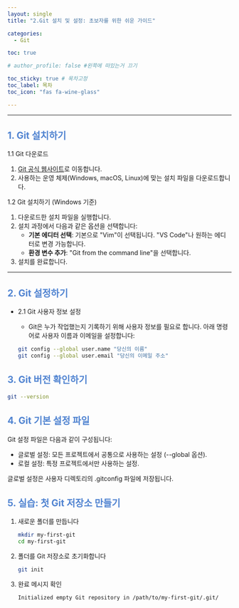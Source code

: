 ```yaml
---
layout: single
title: "2.Git 설치 및 설정: 초보자를 위한 쉬운 가이드"

categories:
  - Git

toc: true

# author_profile: false #왼쪽에 떠있는거 끄기

toc_sticky: true # 목차고정
toc_label: 목차
toc_icon: "fas fa-wine-glass"

---
```



---

## <span style="color:rgb(81, 132, 209) ;">1. Git 설치하기</span>

1.1 Git 다운로드
1. [Git 공식 웹사이트](https://git-scm.com/)로 이동합니다.
2. 사용하는 운영 체제(Windows, macOS, Linux)에 맞는 설치 파일을 다운로드합니다.


1.2 Git 설치하기 (Windows 기준)
1. 다운로드한 설치 파일을 실행합니다.
2. 설치 과정에서 다음과 같은 옵션을 선택합니다:
   - **기본 에디터 선택**: 기본으로 "Vim"이 선택됩니다. "VS Code"나 원하는 에디터로 변경 가능합니다.
   - **환경 변수 추가**: "Git from the command line"을 선택합니다.
3. 설치를 완료합니다.

---


## <span style="color:rgb(81, 132, 209) ;">2. Git 설정하기</span>
- 2.1 Git 사용자 정보 설정

  - Git은 누가 작업했는지 기록하기 위해 사용자 정보를 필요로 합니다. 아래 명령어로 사용자 이름과 이메일을 설정합니다:
  ```bash
  git config --global user.name "당신의 이름"
  git config --global user.email "당신의 이메일 주소"
  ```


## <span style="color:rgb(81, 132, 209) ;">3. Git 버전 확인하기</span>
```bash
git --version
```

## <span style="color:rgb(81, 132, 209) ;">4. Git 기본 설정 파일</span>
Git 설정 파일은 다음과 같이 구성됩니다:
- 글로벌 설정: 모든 프로젝트에서 공통으로 사용하는 설정 (--global 옵션).
- 로컬 설정: 특정 프로젝트에서만 사용하는 설정.

글로벌 설정은 사용자 디렉토리의 .gitconfig 파일에 저장됩니다.


## <span style="color:rgb(81, 132, 209) ;">5. 실습: 첫 Git 저장소 만들기</span>
1. 새로운 폴더를 만듭니다
    ```bash
    mkdir my-first-git
    cd my-first-git
    ```
2. 폴더를 Git 저장소로 초기화합니다
    ```bash
    git init
    ```
3. 완료 메시지 확인
    ```bash
    Initialized empty Git repository in /path/to/my-first-git/.git/
    ```




